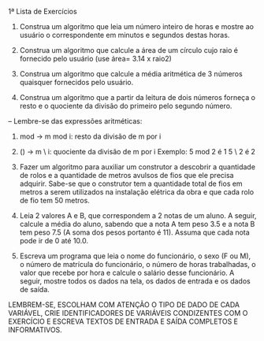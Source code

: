 1ª Lista de Exercícios

1. Construa um algoritmo que leia um número inteiro de horas e mostre ao usuário o
correspondente em minutos e segundos destas horas.

2. Construa um algoritmo que calcule a área de um círculo cujo raio é fornecido pelo
usuário (use área= 3.14 x raio2)

3. Construa um algoritmo que calcule a média aritmética de 3 números quaisquer
fornecidos pelo usuário.

4. Construa um algoritmo que a partir da leitura de dois números forneça o resto e o
quociente da divisão do primeiro pelo segundo número.

– Lembre-se das expressões aritméticas:
1. mod → m mod i: resto da divisão de m por i
2. (\) → m \ i: quociente da divisão de m por i
Exemplo: 5 mod 2 é 1
 5 \ 2 é 2
 
5. Fazer um algoritmo para auxiliar um construtor a descobrir a quantidade de rolos e a
quantidade de metros avulsos de fios que ele precisa adquirir. Sabe-se que o
construtor tem a quantidade total de fios em metros a serem utilizados na instalação
elétrica da obra e que cada rolo de fio tem 50 metros.

6. Leia 2 valores A e B, que correspondem a 2 notas de um aluno. A seguir, calcule a
média do aluno, sabendo que a nota A tem peso 3.5 e a nota B tem peso 7.5 (A soma
dos pesos portanto é 11). Assuma que cada nota pode ir de 0 até 10.0.

7. Escreva um programa que leia o nome do funcionário, o sexo (F ou M), o número de
matrícula do funcionário, o número de horas trabalhadas, o valor que recebe por hora
e calcule o salário desse funcionário. A seguir, mostre todos os dados na tela, os dados
de entrada e os dados de saída.

LEMBREM-SE, ESCOLHAM COM ATENÇÃO O TIPO DE DADO DE CADA VARIÁVEL, CRIE
IDENTIFICADORES DE VARIÁVEIS CONDIZENTES COM O EXERCÍCIO E ESCREVA
TEXTOS DE ENTRADA E SAÍDA COMPLETOS E INFORMATIVOS. 
